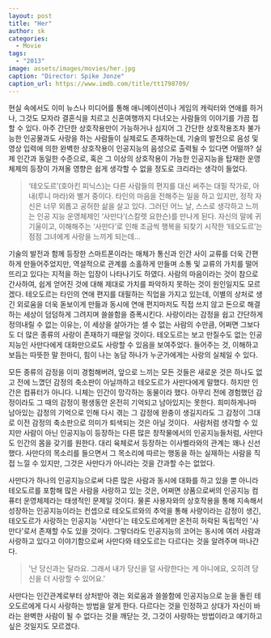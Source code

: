```yaml
---
layout: post
title: "Her"
author: sk
categories:
  - Movie
tags:
  - "2013"
image: assets/images/movies/her.jpg
caption: "Director: Spike Jonze"
caption_url: https://www.imdb.com/title/tt1798709/
---
```


현실 속에서도 이미 뉴스나 미디어를 통해 애니메이션이나 게임의 캐릭터와 연애를 하거나, 그것도 모자라 결혼식을 치르고 신혼여행까지 다녀오는 사람들의 이야기를 가끔 접할 수 있다. 아주 간단한 상호작용만이 가능하거나 심지어 그 간단한 상호작용조차 불가능한 인공물과도 사랑을 하는 사람들이 실제로도 존재하는데, 기술의 발전으로 음성 및 영상 입력에 의한 완벽한 상호작용이 인공지능의 음성으로 출력될 수 있다면 어떨까? 실제 인간과 동일한 수준으로, 혹은 그 이상의 상호작용이 가능한 인공지능을 탑재한 운영체제의 등장이 가져올 영향은 쉽게 생각할 수 없을 정도로 크리라는 생각이 들었다.

> ‘테오도르’(호아킨 피닉스)는 다른 사람들의 편지를 대신 써주는 대필 작가로, 아내(루니 마라)와 별거 중이다. 타인의 마음을 전해주는 일을 하고 있지만, 정작 자신은 너무 외롭고 공허한 삶을 살고 있다. 그러던 어느 날, 스스로 생각하고 느끼는 인공 지능 운영체제인 ‘사만다’(스칼렛 요한슨)를 만나게 된다. 자신의 말에 귀 기울이고, 이해해주는 ‘사만다’로 인해 조금씩 행복을 되찾기 시작한 ‘테오도르’는 점점 그녀에게 사랑을 느끼게 되는데…

기술의 발전과 함께 등장한 스마트폰이라는 매체가 통신과 인간 사이 교류를 더욱 간편하게 만들어주었지만, 역설적으로 관계를 소홀하게 만들며 소통 및 교류의 가치를 떨어뜨리고 있다는 지적을 하는 입장이 나타나기도 하였다.
사람의 마음이라는 것이 참으로 간사하여, 쉽게 얻어진 것에 대해 제대로 가치를 파악하지 못하는 것이 원인일지도 모르겠다.
테오도르는 타인의 연애 편지를 대필하는 직업을 가지고 있는데, 이별의 상처로 생긴 외로움을 더욱 돋보이게 만듦과 동시에 연애 편지마저도 직접 쓰지 않고 돈으로 해결하는 세상이 덤덤하게 그려지며 쓸쓸함을 증폭시킨다.
​
사랑이라는 감정을 쉽고 간단하게 정의내릴 수 없는 이유는, 이 세상을 살아가는 셀 수 없는 사람의 수만큼, 어쩌면 그보다도 더 많은 종류의 사랑이 존재하기 때문일 것이다. 테오도르는 보고 만질수도 없는 인공지능인 사만다에게 ​대화만으로도 사랑할 수 있음을 보여주었다. 들어주는 것, 이해하고 보듬는 따뜻한 말 한마디, 힘이 나는 농담 하나가 누군가에게는 사랑의 실체일 수 있다.

모든 종류의 감정을 이미 경험해버려, 앞으로 느끼는 모든 것들은 새로운 것은 하나도 없고 전에 느꼈던 감정의 축소판이 아닐까하고 테오도르가 사만다에게 말했다. 하지만 인간은 컴퓨터가 아니다. 니체는 인간이 망각하는 동물이라 했다. 아무리 전에 경험했던 감정이라도 그 때의 감정이 평생동안 온전히 기억되고 남아있지는 못한다. 희미하게나마 남아있는 감정의 기억으로 인해 다시 겪는 그 감정에 완충이 생길지라도 그 감정이 그대로 이전 감정의 축소판으로 의미가 퇴색되는 것은 아닐 것이다.
​​
사람처럼 생각할 수 있지만 사람이 아닌 인공지능이 등장하는 다른 많은 창작물에서의 인공지능들처럼, 사만다도 인간의 몸을 갖기를 원한다. 대리 육체로서 등장하는 이사벨라와의 관계는 꽤나 신선했다. 사만다의 목소리를 들으면서 그 목소리에 따르는 행동을 하는 실재하는 사람을 직접 느낄 수 있지만, 그것은 사만다가 아니라는 것을 간과할 수는 없었다.

사만다가 하나의 인공지능으로써 다른 많은 사람과 동시에 대화를 하고 있을 뿐 아니라 테오도르를 포함해 많은 사람을 사랑하고 있는 것은, 어쩌면 상품으로써의 인공지능 컴퓨터 운영체제라는 태생적인 문제일 것이다. 물론 사용자와의 상호작용을 통해 지속해서 성장하는 인공지능이라는 컨셉으로 테오도르와의 추억을 통해 사랑이라는 감정이 생긴, 테오도르가 사랑하는 인공지능 '사만다'는 테오도르에게만 온전히 허락된 독립적인 '사만다'로서 존재할 수도 있을 것이다. 그렇더라도 인공지능의 코어는 동시에 여러 사람과 사랑하고 있다고 이야기함으로써 사만다와 테오도르는 다르다는 것을 알려주며 떠나간다.

> '난 당신과는 달라요. 그래서 내가 당신을 덜 사랑한다는 게 아니에요, 오히려 당신을 더 사랑할 수 있어요.'​

사만다는 인간관계로부터 상처받아 겪는 외로움과 쓸쓸함에 인공지능으로 눈을 돌린 테오도르에게 다시 사랑하는 방법을 알게 한다. 다르다는 것을 인정하고 상대가 자신이 바라는 완벽한 사람이 될 수 없다는 것을 깨닫는 것, 그것이 사랑하는 방법이라고 얘기하고 싶은 것일지도 모르겠다.
